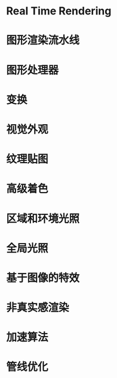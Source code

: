 # Real Time Rendering
# 图形渲染流水线
# 图形处理器
# 变换
# 视觉外观
# 纹理贴图
# 高级着色
# 区域和环境光照
# 全局光照
# 基于图像的特效
# 非真实感渲染
# 加速算法
# 管线优化
